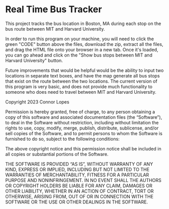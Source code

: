 # Real Time Bus Tracker

This project tracks the bus location in Boston, MA during each stop on the bus route between MIT and Harvard University. 

In order to run this program on your machine, you will need to click the green "CODE" button above the files, download the zip, extract all the files, and drag the HTML file onto your browser in a new tab. Once it's loaded, you can go ahead and click on the "Show bus stops between MIT and Harvard University" button.

Future improvements that would be helpful would be the ability to input two locations in separate text boxes, and have the map generate all bus stops that exist on the route between the two locations. The current version of this program is very basic, and does not provide much functionality to someone who does need to travel between MIT and Harvard University.



Copyright 2023 Connor Lopes

Permission is hereby granted, free of charge, to any person obtaining a copy of this software and associated documentation files (the “Software”), to deal in the Software without restriction, including without limitation the rights to use, copy, modify, merge, publish, distribute, sublicense, and/or sell copies of the Software, and to permit persons to whom the Software is furnished to do so, subject to the following conditions:

The above copyright notice and this permission notice shall be included in all copies or substantial portions of the Software.

THE SOFTWARE IS PROVIDED “AS IS”, WITHOUT WARRANTY OF ANY KIND, EXPRESS OR IMPLIED, INCLUDING BUT NOT LIMITED TO THE WARRANTIES OF MERCHANTABILITY, FITNESS FOR A PARTICULAR PURPOSE AND NONINFRINGEMENT. IN NO EVENT SHALL THE AUTHORS OR COPYRIGHT HOLDERS BE LIABLE FOR ANY CLAIM, DAMAGES OR OTHER LIABILITY, WHETHER IN AN ACTION OF CONTRACT, TORT OR OTHERWISE, ARISING FROM, OUT OF OR IN CONNECTION WITH THE SOFTWARE OR THE USE OR OTHER DEALINGS IN THE SOFTWARE.
